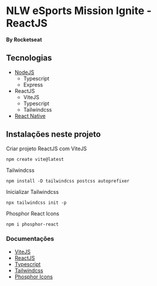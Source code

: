 # NLW eSports Mission Ignite - ReactJS
__By Rocketseat__

## Tecnologias

- [NodeJS](https://github.com/leoziondev/nlw-esports-server)
  - Typescript
  - Express
- ReactJS
  - ViteJS
  - Typescript
  - Tailwindcss
- [React Native](https://github.com/leoziondev/nlw-esports-react-native)

## Instalações neste projeto
Criar projeto ReactJS com ViteJS
```
npm create vite@latest
```
Tailwindcss
```
npm install -D tailwindcss postcss autoprefixer
```
Inicializar Tailwindcss
```
npx tailwindcss init -p
```
Phosphor React Icons
```
npm i phosphor-react
```

### Documentações
- [ViteJS](https://vitejs.dev/guide/)
- [ReactJS](https://pt-br.reactjs.org/docs/getting-started.html)
- [Typescript](https://www.typescriptlang.org/pt/docs/)
- [Tailwindcss](https://tailwindcss.com/docs/installation)
- [Phosphor Icons](https://phosphoricons.com/)